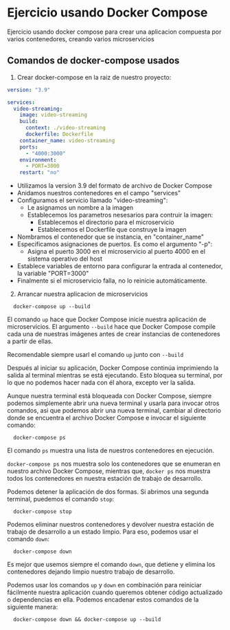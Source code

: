 # Ejercicio usando Docker Compose

Ejercicio usando docker compose para crear una aplicacion compuesta por varios contenedores, creando varios microservicios

## Comandos de docker-compose usados

1. Crear docker-compose en la raiz de nuestro proyecto:

```yml
version: "3.9"

services:
  video-streaming:
    image: video-streaming
    build:
      context: ./video-streaming
      dockerfile: Dockerfile
    container_name: video-streaming
    ports:
      - "4000:3000"
    environment:
      - PORT=3000
    restart: "no"
```

- Utilizamos la version 3.9 del formato de archivo de Docker Compose
- Anidamos nuestros contenedores en el campo "services"
- Configuramos el servicio llamado "video-streaming":
  - Le asignamos un nombre a la imagen
  - Establecemos los parametros nesesarios para contruir la imagen:
    - Establecemos el directorio para el microservicio
    - Establecemos el Dockerfile que construye la imagen
- Nombramos el contenedor que se instancia, en "container_name"
- Especificamos asignaciones de puertos. Es como el argumento "-p":
  - Asigna el puerto 3000 en el microservicio al puerto 4000 en el sistema operativo del host
- Establece variables de entorno para configurar la entrada al contenedor, la variable "PORT=3000"
- Finalmente si el microservicio falla, no lo reinicie automáticamente.

2. Arrancar nuestra aplicacion de microservicios

```docker
  docker-compose up --build
```

El comando `up` hace que Docker Compose inicie nuestra aplicación de microservicios. El argumento `--build` hace que Docker Compose compile cada una de nuestras imágenes antes de crear instancias de contenedores a partir de ellas.

Recomendable siempre usarl el comando `up` junto con `--build`

Después al iniciar su aplicación, Docker Compose continúa imprimiendo la salida al terminal mientras se está ejecutando. Esto bloquea su terminal, por lo que no podemos hacer nada con él ahora, excepto ver la salida.

Aunque nuestra terminal está bloqueada con Docker Compose, siempre podemos simplemente abrir una nueva terminal y usarla para invocar otros comandos, asi que podemos abrir una nueva terminal, cambiar al directorio donde se encuentra el archivo Docker Compose e invocar el siguiente comando:

```docker
  docker-compose ps
```

El comando `ps` muestra una lista de nuestros contenedores en ejecución.

`docker-compose ps` nos muestra solo los contenedores que se enumeran en nuestro archivo Docker Compose, mientras que, `docker ps` nos muestra todos los contenedores en nuestra estación de trabajo de desarrollo.

Podemos detener la aplicación de dos formas. Si abrimos una segunda terminal, puedemos el comando `stop`:

```docker
  docker-compose stop
```

Podemos eliminar nuestros contenedores y devolver nuestra estación de trabajo de desarrollo a un estado limpio. Para eso, podemos usar el comando `down`:

```docker
  docker-compose down
```

Es mejor que usemos siempre el comando `down`, que detiene y elimina los contenedores dejando limpio nuestro trabajo de desarrollo.

Podemos usar los comandos `up` y `down` en combinación para reiniciar fácilmente nuestra aplicación cuando queremos obtener código actualizado o dependencias en ella. Podemos encadenar estos comandos de la siguiente manera:

```docker
  docker-compose down && docker-compose up --build
```
